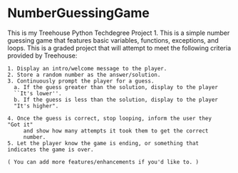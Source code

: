 # NumberGuessingGame

This is my Treehouse Python Techdegree Project 1. This is a simple number guessing game that features basic variables, functions, exceptions, and loops. This is a graded project that will attempt to meet the following criteria provided by Treehouse:


    1. Display an intro/welcome message to the player.
    2. Store a random number as the answer/solution.
    3. Continuously prompt the player for a guess.
      a. If the guess greater than the solution, display to the player 
      ``It's lower''.
      b. If the guess is less than the solution, display to the player 
      "It's higher".
    
    4. Once the guess is correct, stop looping, inform the user they 
    "Got it"
         and show how many attempts it took them to get the correct 
         number.
    5. Let the player know the game is ending, or something that 
    indicates the game is over.
    
    ( You can add more features/enhancements if you'd like to. )

